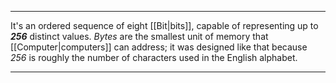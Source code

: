 ***

It's an ordered sequence of eight [[Bit|bits]], capable of representing up to ***256*** distinct values. 
*Bytes* are the smallest unit of memory that [[Computer|computers]] can address; it was designed like that because *256* is roughly the number of characters used in the English alphabet. 

***

